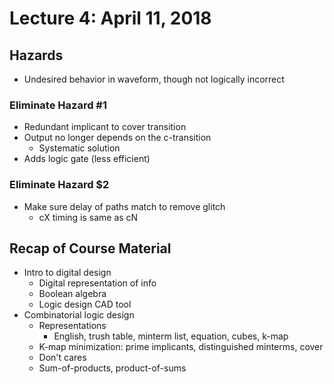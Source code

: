 # Lecture 4: April 11, 2018
## Hazards
* Undesired behavior in waveform, though not logically incorrect
### Eliminate Hazard #1
* Redundant implicant to cover transition
* Output no longer depends on the c-transition
  * Systematic solution
* Adds logic gate (less efficient)
### Eliminate Hazard $2
* Make sure delay of paths match to remove glitch
  * cX timing is same as cN
## Recap of Course Material
* Intro to digital design
  * Digital representation of info
  * Boolean algebra
  * Logic design CAD tool
* Combinatorial logic design
  * Representations
    * English, trush table, minterm list, equation, cubes, k-map
  * K-map minimization: prime implicants, distinguished minterms, cover
  * Don't cares
  * Sum-of-products, product-of-sums
